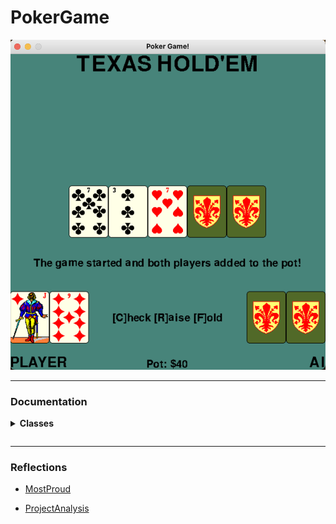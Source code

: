 # PokerGame

<img src="includes/images/pokerGameBase.png" alt="PokerGameBase" width="600"/> 

---


<!-- Documentation - Classes Section Start -->

### Documentation

<details>
    <summary>
      <!-- <span style="font-size:1.25em"> -->
        <strong>Classes</strong>
        <p></p>
    </summary>
    
<!-- -->

- [Card](includes/classes/Card/Card.md)

- [CardHandSprite](includes/classes/CardHandSprite/CardHandSprite.md)

- [CardSprite](includes/classes/CardSprite/CardSprite.md)

- [DeckSprite](includes/classes/DeckSprite/DeckSprite.md)

- [GameText](includes/classes/GameText/GameText.md)

- [HandScorer](includes/classes/HandScorer/HandScorer.md)

- [PokerGameBase](includes/classes/PokerGameBase/PokerGameBase.md)

- [PokerGameBaseConstants](includes/classes/PokerGameBaseConstants/PokerGameBaseConstants.md)

- [Pot](includes/classes/Pot/Pot.md)
    
</details>

---

<!-- Reflection Documents -->
### Reflections

- [MostProud](includes/reflections/MostProud.md)

- [ProjectAnalysis](includes/reflections/ProjectAnalysis.md)